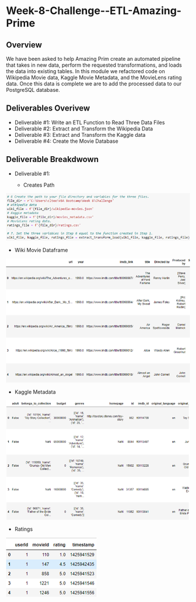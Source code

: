 # Week-8-Challenge--ETL-Amazing-Prime

## Overview
We have been asked to help Amazing Prim create an automated pipeline that takes in new data, perform the requested transformations, and loads the data into existing tables. In this module we refactored code on Wikipedia Movie data, Kaggle Movie Metadata, and the MovieLens rating data. Once this data is complete we are to add the processed data to our PostgreSQL database.

## Deliverables Overivew
* Deliverable #1: Write an ETL Function to Read Three Data Files
* Deliverable #2: Extract and Transform the Wikipedia Data
* Deliverable #3: Extract and Transform the Kaggle data
* Deliverable #4: Create the Movie Database 

## Deliverable Breakdwown
* Deliverable #1:

  * Creates Path
        
 ![Creates path](https://github.com/LindsayTeeters/Week-8-Challenge--ETL-Amazing-Prime/blob/main/Resources/Create%20Path_Set%20Variables%20(D1).png)
  
  * Wiki Movie Dataframe
      
 ![Wiki_DF](https://github.com/LindsayTeeters/Week-8-Challenge--ETL-Amazing-Prime/blob/main/Resources/Wiki_movies_df%20(D1).png)
  
  * Kaggle Metadata
  
  ![Kaggle DF](https://github.com/LindsayTeeters/Week-8-Challenge--ETL-Amazing-Prime/blob/main/Resources/Kaggle_meta%20(D1).png)
   
  * Ratings
  
  ![Ratings](https://github.com/LindsayTeeters/Week-8-Challenge--ETL-Amazing-Prime/blob/main/Resources/Ratings%20(D1).png)
